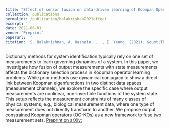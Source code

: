 ```yaml
---
title: "Effect of sensor fusion on data-driven learning of Koompan Operators"
collection: publications
permalink: /publication/balakrishan2021effect
excerpt: ''
date: 2021-06-01
venue: 'Preprint'
paperurl: ''
citation: 'S. Balakrishnan, A. Hasnain, ..., E. Yeung. (2021). &quot;The Effect of Sensor Fusion on Data-Driven Learning of Koopman Operators .&quot; arXiv preprint arXiv:2106.15091v.'
---
```

 Dictionary methods for system identification typically rely on one set of measurements to learn governing dynamics of a system. In this paper, we investigate how fusion of output measurements with state measurements affects the dictionary selection process in Koopman operator learning problems. While prior methods use dynamical conjugacy to show a direct link between Koopman eigenfunctions in two distinct data spaces (measurement channels), we explore the specific case where output measurements are nonlinear, non-invertible functions of the system state. This setup reflects the measurement constraints of many classes of physical systems, e.g., biological measurement data, where one type of measurement does not directly transform to another. We propose output constrained Koopman operators (OC-KOs) as a new framework to fuse two measurement sets.
[Preprint on arXiv:](https://arxiv.org/pdf/2106.15091.pdf)